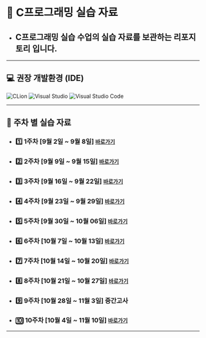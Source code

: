 # 📝 C프로그래밍 실습 자료
- ## C프로그래밍 실습 수업의 실습 자료를 보관하는 리포지토리 입니다.

-----
## 💻 권장 개발환경 (IDE)
![CLion](https://img.shields.io/badge/CLion-%2300d980.svg?style=for-the-badge&logo=clion&logoColor=white)
![Visual Studio](https://img.shields.io/badge/Visual_Stduio-%23cb95f8.svg?style=for-the-badge&logo=&logoColor=white)
![Visual Studio Code](https://img.shields.io/badge/Visual_Stduio_Code-%230069b9.svg?style=for-the-badge&logo=&logoColor=white)

-----
## 📆 주차 별 실습 자료
- ### 1️⃣ 1주차 [9월 2일 ~ 9월 8일] [`바로가기`](./lab01/README.md)
- ### 2️⃣ 2주차 [9월 9일 ~ 9월 15일] [`바로가기`](./lab02/README.md)
- ### 3️⃣ 3주차 [9월 16일 ~ 9월 22일] [`바로가기`](./lab03/README.md)
- ### 4️⃣ 4주차 [9월 23일 ~ 9월 29일] [`바로가기`](./lab04/README.md)
- ### 5️⃣ 5주차 [9월 30일 ~ 10월 06일] [`바로가기`](./lab05/README.md)
- ### 6️⃣ 6주차 [10월 7일 ~ 10월 13일] [`바로가기`](./lab06/README.md)
- ### 7️⃣ 7주차 [10월 14일 ~ 10월 20일] [`바로가기`](./lab07/README.md)
- ### 8️⃣ 8주차 [10월 21일 ~ 10월 27일] [`바로가기`](./lab08/README.md)
- ### 9️⃣ 9주차 [10월 28일 ~ 11월 3일] 중간고사
- ### 🔟 10주차 [10월 4일 ~ 11월 10일] [`바로가기`](./lab10/README.md)
-----